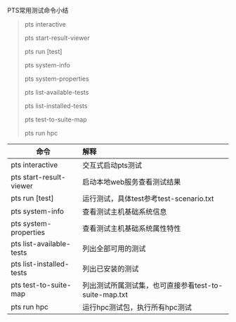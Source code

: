 PTS常用测试命令小结

> pts interactive
>
> pts start-result-viewer
>
> pts run [test]
>
> pts system-info
>
> pts system-properties
>
> pts list-available-tests
>
> pts list-installed-tests
>
> pts test-to-suite-map
>
> pts run hpc




| 命令                     | 解释                                                  |
| -------------------------- | :------------------------------------------------------ |
| pts interactive          | 交互式启动pts测试                                     |
| pts start-result-viewer  | 启动本地web服务查看测试结果                           |
| pts run [test]           | 运行测试，具体test参考test-scenario.txt               |
| pts system-info          | 查看测试主机基础系统信息                              |
| pts system-properties    | 查看测试主机基础系统属性特性                          |
| pts list-available-tests | 列出全部可用的测试                                    |
| pts list-installed-tests | 列出已安装的测试                                      |
| pts test-to-suite-map    | 列出测试所属测试集，也可直接参看test-to-suite-map.txt |
| pts run hpc              | 运行hpc测试包，执行所有hpc测试                        |
